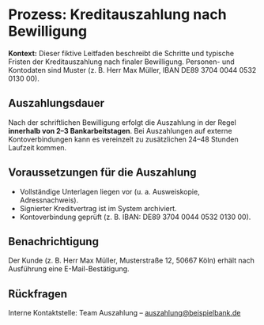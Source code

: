 # Prozess: Kreditauszahlung nach Bewilligung

**Kontext:** Dieser fiktive Leitfaden beschreibt die Schritte und typische Fristen der Kreditauszahlung
nach finaler Bewilligung. Personen- und Kontodaten sind Muster (z. B. Herr Max Müller, IBAN DE89 3704 0044 0532 0130 00).

## Auszahlungsdauer
Nach der schriftlichen Bewilligung erfolgt die Auszahlung in der Regel **innerhalb von 2–3 Bankarbeitstagen**.
Bei Auszahlungen auf externe Kontoverbindungen kann es vereinzelt zu zusätzlichen 24–48 Stunden Laufzeit kommen.

## Voraussetzungen für die Auszahlung
* Vollständige Unterlagen liegen vor (u. a. Ausweiskopie, Adressnachweis).
* Signierter Kreditvertrag ist im System archiviert.
* Kontoverbindung geprüft (z. B. IBAN: DE89 3704 0044 0532 0130 00).

## Benachrichtigung
Der Kunde (z. B. Herr Max Müller, Musterstraße 12, 50667 Köln) erhält nach Ausführung eine E-Mail-Bestätigung.

## Rückfragen
Interne Kontaktstelle: Team Auszahlung – auszahlung@beispielbank.de
